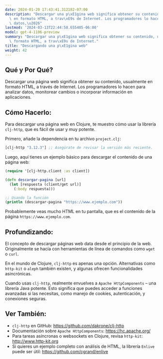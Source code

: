 ```yaml
---
date: 2024-01-20 17:43:41.312182-07:00
description: "Descargar una p\xE1gina web significa obtener su contenido, usualmente\
  \ en formato HTML, a trav\xE9s de Internet. Los programadores lo hacen para analizar\
  \ datos,\u2026"
lastmod: '2024-03-13T22:44:58.655405-06:00'
model: gpt-4-1106-preview
summary: "Descargar una p\xE1gina web significa obtener su contenido, usualmente en\
  \ formato HTML, a trav\xE9s de Internet."
title: "Descargando una p\xE1gina web"
weight: 42
---
```


## Qué y Por Qué?

Descargar una página web significa obtener su contenido, usualmente en formato HTML, a través de Internet. Los programadores lo hacen para analizar datos, monitorear cambios o incorporar información en aplicaciones.

## Cómo Hacerlo:

Para descargar una página web en Clojure, te muestro cómo usar la librería `clj-http`, que es fácil de usar y muy potente.

Primero, añade la dependencia en tu archivo `project.clj`:

```clojure
[clj-http "3.12.3"] ;; Asegúrate de revisar la versión más reciente.
```

Luego, aquí tienes un ejemplo básico para descargar el contenido de una página web:

```clojure
(require '[clj-http.client :as client])

(defn descargar-pagina [url]
  (let [respuesta (client/get url)]
    (:body respuesta)))

;; Usando la función
(println (descargar-pagina "https://www.ejemplo.com"))
```

Probablemente veas mucho HTML en tu pantalla, que es el contenido de la página `https://www.ejemplo.com`.

## Profundizando:

El concepto de descargar páginas web data desde el principio de la web. Originalmente se hacía con herramientas de línea de comandos como `wget` o `curl`.

En el mundo de Clojure, `clj-http` es apenas una opción. Alternativas como `http-kit` o `aleph` también existen, y algunas ofrecen funcionalidades asincrónicas.

Cuando usas `clj-http`, realmente envuelves a `Apache HttpComponents` – una librería Java potente. Esto significa que puedes acceder a funciones avanzadas si las necesitas, como manejo de cookies, autenticación, y conexiones seguras.

## Ver También:

- `clj-http` en GitHub: https://github.com/dakrone/clj-http
- Documentación sobre `Apache HttpComponents`: https://hc.apache.org/
- Para tareas asíncronas o websockets en Clojure, revisa `http-kit`: http://www.http-kit.org
- Si quieres un ejemplo completo con análisis de HTML, la librería `Enlive` puede ser útil: https://github.com/cgrand/enlive
